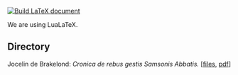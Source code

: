 [![Build LaTeX document](https://github.com/rcw5890/bochus/actions/workflows/latex.yml/badge.svg)](https://github.com/rcw5890/bochus/actions/workflows/latex.yml)

We are using LuaLaTeX.

## Directory
Jocelin de Brakelond: _Cronica de rebus gestis Samsonis Abbatis._ [[files](books/jocelin_cronica/), [pdf](https://github.com/rcw5890/bochus/raw/master/books/jocelin_cronica/main.pdf)]
